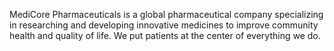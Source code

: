 MediCore Pharmaceuticals is a global pharmaceutical company specializing in researching and developing innovative medicines to improve community health and quality of life. We put patients at the center of everything we do.
